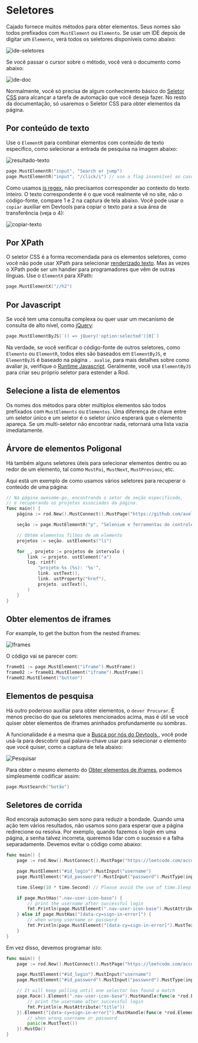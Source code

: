# Seletores

Cajado fornece muitos métodos para obter elementos. Seus nomes são todos prefixados com `MustElement` ou `Elemento`. Se usar um IDE depois de digitar um `Elemento`, verá todos os seletores disponíveis como abaixo:

![ide-seletores](ide-selectors.png)

Se você passar o cursor sobre o método, você verá o documento como abaixo:

![ide-doc](ide-doc.png)

Normalmente, você só precisa de algum conhecimento básico do [Seletor CSS](css-selector) para alcançar a tarefa de automação que você deseja fazer. No resto da documentação, só usaremos o Seletor CSS para obter elementos da página.

## Por conteúdo de texto

Use o `ElementR` para combinar elementos com conteúdo de texto específico, como selecionar a entrada de pesquisa na imagem abaixo:

![resultado-texto](match-text.png)

```go
page.MustElementR("input", "Search or jump")
page.MustElementR("input", "/click/i") // use a flag insensível ao caso "i"
```

Como usamos [js regex](https://developer.mozilla.org/en-US/docs/Web/JavaScript/Reference/Global_Objects/RegExp), não precisamos corresponder ao contexto do texto inteiro. O texto correspondente é o que você realmente vê no site, não o código-fonte, compare 1 e 2 na captura de tela abaixo. Você pode usar o `copiar` auxiliar em Devtools para copiar o texto para a sua área de transferência (veja o 4):

![copiar-texto](copy-text.png)

## Por XPath

O seletor CSS é a forma recomendada para os elementos seletores, como você não pode usar XPath para selecionar [renderizado texto](https://stackoverflow.com/questions/51992258/xpath-to-find-pseudo-element-after-in-side-a-div-element-with-out-any-content/51993454). Mas às vezes o XPath pode ser um handier para programadores que vêm de outras línguas. Use o `ElementX` para XPath:

```go
page.MustElementX("//h2")
```

## Por Javascript

Se você tem uma consulta complexa ou quer usar um mecanismo de consulta de alto nível, como [jQuery](https://jquery.com/):

```go
page.MustElementByJS(`() => jQuery('option:selected')[0]`)
```

Na verdade, se você verificar o código-fonte de outros seletores, como `Elemento` ou `ElementR`, todos eles são baseados em `ElementByJS`, e `ElementByJS` é baseado na página `. avalie`, para mais detalhes sobre como avaliar js, verifique o [Runtime Javascript](/javascript-runtime.md). Geralmente, você usa `ElementByJS` para criar seu próprio seletor para estender a Rod.

## Selecione a lista de elementos

Os nomes dos métodos para obter múltiplos elementos são todos prefixados com `MustElements` ou `Elementos`. Uma diferença de chave entre um seletor único e um seletor é o seletor único esperará que o elemento apareça. Se um multi-seletor não encontrar nada, retornará uma lista vazia imediatamente.

## Árvore de elementos Poligonal

Há também alguns seletores úteis para selecionar elementos dentro ou ao redor de um elemento, tal como `MustPai`, `MustNext`, `MustPrevious`, etc.

Aqui está um exemplo de como usamos vários seletores para recuperar o conteúdo de uma página:

```go
// Na página awesome-go, encontrando o setor de seção especificado,
// e recuperando os projetos associados da página.
func main() {
    página := rod.New().MustConnect().MustPage("https://github.com/avelino/awesome-go")

    seção := page.MustElementR("p", "Selenium e ferramentas de controle do navegador"). ustNext()

    // Obtém elementos filhos de um elemento
    projetos := seção. ustElements("li")

    for _, projeto := projetos de intervalo {
        link := projeto. ustElement("a")
        log. rintf(
            "projeto %s (%s): '%s'",
            link. ustText(),
            link. ustProperty("href"),
            projeto. ustText(),
        )
    }
}
```

## Obter elementos de iframes

For example, to get the button from the nested iframes:

![Iframes](iframes.png)

O código vai se parecer com:

```go
frame01 := page.MustElement("iframe").MustFrame()
frame02 := frame01.MustElement("iframe").MustFrame()
frame02.MustElement("button")
```

## Elementos de pesquisa

Há outro poderoso auxiliar para obter elementos, o `dever Procurar`. É menos preciso do que os seletores mencionados acima, mas é útil se você quiser obter elementos de iframes aninhados profundamente ou sombras.

A funcionalidade é a mesma que a [Busca por nós do Devtools,](https://developers.google.com/web/tools/chrome-devtools/dom#search), você pode usá-la para descobrir qual palavra-chave usar para selecionar o elemento que você quiser, como a captura de tela abaixo:

![Pesquisar](search.png)

Para obter o mesmo elemento do [Obter elementos de iframes](#get-elements-from-iframes), podemos simplesmente codificar assim:

```go
page.MustSearch("botão")
```

## Seletores de corrida

Rod encoraja automação sem sono para reduzir a bondade. Quando uma ação tem vários resultados, não usamos sono para esperar que a página redirecione ou resolva. Por exemplo, quando fazemos o login em uma página, a senha talvez incorreta, queremos lidar com o sucesso e a falha separadamente. Devemos evitar o código como abaixo:

```go
func main() {
    page := rod.New().MustConnect().MustPage("https://leetcode.com/accounts/login/")

    page.MustElement("#id_login").MustInput("username")
    page.MustElement("#id_password").MustInput("password").MustType(input.Enter)

    time.Sleep(10 * time.Second) // Please avoid the use of time.Sleep!

    if page.MustHas(".nav-user-icon-base") {
        // print the username after successful login
        fmt.Println(page.MustElement(".nav-user-icon-base").MustAttribute("title"))
    } else if page.MustHas("[data-cy=sign-in-error]") {
        // when wrong username or password
        fmt.Println(page.MustElement("[data-cy=sign-in-error]").MustText())
    }
}
```

Em vez disso, devemos programar isto:

```go
func main() {
    page := rod.New().MustConnect().MustPage("https://leetcode.com/accounts/login/")

    page.MustElement("#id_login").MustInput("username")
    page.MustElement("#id_password").MustInput("password").MustType(input.Enter)

    // It will keep polling until one selector has found a match
    page.Race().Element(".nav-user-icon-base").MustHandle(func(e *rod.Element) {
        // print the username after successful login
        fmt.Println(e.MustAttribute("title"))
    }).Element("[data-cy=sign-in-error]").MustHandle(func(e *rod.Element) {
        // when wrong username or password
        panic(e.MustText())
    }).MustDo()
}
```
